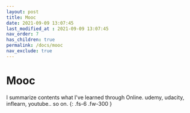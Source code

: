 ```yaml
---
layout: post
title: Mooc
date: 2021-09-09 13:07:45
last_modified_at : 2021-09-09 13:07:45
nav_order: 7
has_children: true
permalink: /docs/mooc
nav_exclude: true
---
```


# Mooc

I summarize contents what I've learned through Online. 
udemy, udacity, inflearn, youtube.. so on.
{: .fs-6 .fw-300 }